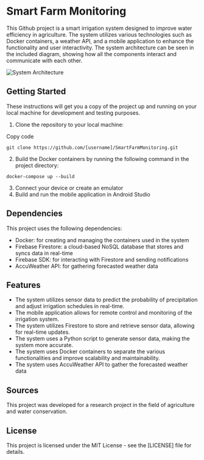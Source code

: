 
# Smart Farm Monitoring

This Github project is a smart irrigation system designed to improve water efficiency in agriculture. The system utilizes various technologies such as Docker containers, a weather API, and a mobile application to enhance the functionality and user interactivity. The system architecture can be seen in the included diagram, showing how all the components interact and communicate with each other.


![System Architecture](https://i.ibb.co/KFWG9Mw/architecture.png)


## Getting Started

These instructions will get you a copy of the project up and running on your local machine for development and testing purposes.

1.  Clone the repository to your local machine:

Copy code

`git clone https://github.com/[username]/SmartFarmMonitoring.git`

2.  Build the Docker containers by running the following command in the project directory:

`docker-compose up --build`

3.  Connect your device or create an emulator
4.  Build and run the mobile application in Android Studio

## Dependencies

This project uses the following dependencies:

-   Docker: for creating and managing the containers used in the system
-   Firebase Firestore: a cloud-based NoSQL database that stores and syncs data in real-time
-   Firebase SDK: for interacting with Firestore and sending notifications
-   AccuWeather API: for gathering forecasted weather data

## Features

-   The system utilizes sensor data to predict the probability of precipitation and adjust irrigation schedules in real-time.
-   The mobile application allows for remote control and monitoring of the irrigation system.
-   The system utilizes Firestore to store and retrieve sensor data, allowing for real-time updates.
-   The system uses a Python script to generate sensor data, making the system more accurate.
-   The system uses Docker containers to separate the various functionalities and improve scalability and maintainability.
-   The system uses AccuWeather API to gather the forecasted weather data

## Sources

This project was developed for a research project in the field of agriculture and water conservation.

## License

This project is licensed under the MIT License - see the [LICENSE] file for details.
